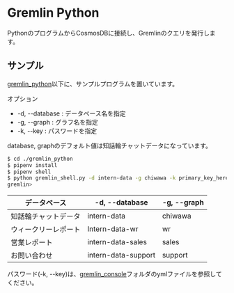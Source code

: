# Gremlin Python
PythonのプログラムからCosmosDBに接続し、Gremlinのクエリを発行します。

## サンプル
[gremlin_python](./gremlin_python)以下に、サンプルプログラムを置いています。

オプション  
- -d, --database : データベース名を指定
- -g, --graph : グラフ名を指定
- -k, --key : パスワードを指定

database, graphのデフォルト値は知話輪チャットデータになっています。

```bash
$ cd ./gremlin_python
$ pipenv install
$ pipenv shell
$ python gremlin_shell.py -d intern-data -g chiwawa -k primary_key_here
gremlin>
```

| データベース       | -d, --database       | -g, --graph |
| --------------- | -------------- | ---------- |
| 知話輪チャットデータ | intern-data    | chiwawa |
| ウィークリーレポート | Intern-data-wr | wr |
| 営業レポート    | intern-data-sales | sales |
| お問い合わせ    | intern-data-support | support |

パスワード(-k, --key)は、[gremlin_console](./gremlin_console)フォルダのymlファイルを参照してください。
